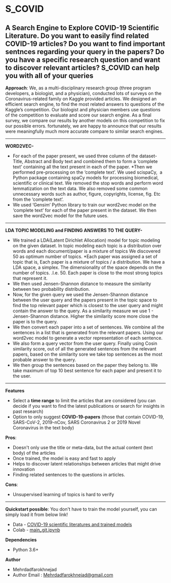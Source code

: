 
# S_COVID

## A Search Engine to Explore COVID-19 Scientific Literature. Do you want to easily find related COVID-19 articles? Do you want to find important sentnces regarding your query in the papers? Do you have a specific research question and want to discover relevant articles? S_COVID can help you with all of your queries

**Approach**:
We, as a multi-disciplinary research group (three program developers, a biologist, and a physician), conducted lots of surveys on the Coronavirus-related family on Kaggle provided articles. We designed an efficient search engine, to find the most related answers to questions of the Kaggle’s competition. Our biologist and physician members use questions of the competition to evaluate and score our search engine.
As a final survey, we compare our results by another models on this competition to fix our possible errors. fortunately, we are happy to announce that our results were meaningfully much more accurate compare to similar search engines. 
___

**WORD2VEC-**
* For each of the paper present, we used three column of the dataset- Title, Abstract and Body text and combined them to form a ‘complete text’  containing all the text present in each of the paper.
*Then we performed pre-processing on the ‘complete text’.  We used scispaCy,  a Python package containing spaCy models for processing biomedical, scientific or clinical text. We removed the stop words and perform word lemmatization on the text data. We also removed some common unnecessary words such as author, figure, copyrights, license, fig. Etc from the  ‘complete text’. 
* We used ‘Gensim’ Python library to train our word2vec model on the  ‘complete text’ for each of the paper present in the dataset. We then save the word2vec model for the future uses.
---
**LDA TOPIC MODELING and FINDING ANSWERS TO THE QUERY-**

* We trained a LDA(Latent Dirichlet Allocation) model for topic modeling on the given dataset. In topic modeling each topic is a distribution over words and each document/paper is a mixture of topics  We discovered 50 as optimum number of topics.
*Each paper was assigned a set of topic that is, Each paper is a mixture of topics / a distribution. We have a LDA space, a simplex. The dimensionality of the space depends on the number of topics. .I.e. 50. Each paper is close to the most strong topics that represent it.  
* We then used Jensen-Shannon distance to measure the similarity between two probability distribution.
* Now, for the given query we used the Jensen-Shannon distance between the user query and the papers present in the topic space to find the top  relevant paper which is closest to the user query and might contain the answer to the query. As a similarity measure we use 1 - Jensen-Shannon distance. Higher the similarity score more close the paper is to the query.
* We then convert each paper into a set of sentences. We combine all the sentences in a list that is generated from the relevant papers. Using our word2vec model to generate a vector representation of each sentence. 
* We also form a query vector from the user query. Finally using Cosin similarity score, out of all the generated sentences from the  relevant papers, based on the similarity sore we take top sentences as the most probable answer to the query.
* We then group the sentences based on the paper they belong to. We take maximum of top 10 best sentence for each paper and present it to the user. 

___

**Features**
* Select a **time range** to limit the articles that are considered (you can decide if you want to find the latest publications or search for insights in past research)
* Option to only suggest **COVID-19-papers** (those that contain COVID-19, SARS-CoV-2, 2019-nCov, SARS Coronavirus 2 or 2019 Novel Coronavirus in the text body)


**Pros**:
* Doesn't only use the title or meta-data, but the actual content (text body) of the articles 
* Once trained, the model is easy and fast to apply
* Helps to discover latent relationships between articles that might drive innovation
* Finding related sentences to the questions in articles.

**Cons**:
* Unsupervised learning of topics is hard to verify

---
**Quickstart possible**: You don't have to train the model yourself, you can simply load it from below link!

- Data -  [COVID-19 scientific literatures and trained models](https://drive.google.com/drive/folders/1TnkE4qrZ15i8Ze0DtjHIE26MivRBBsgR?usp=sharing)
- Colab - [main_git.ipynb](https://colab.research.google.com/drive/1TYYaqKBsTfZkEuF5Hqvvk5-7aMQ2Ably?usp=sharing)



**Dependencies**

* Python 3.6+

**Author**

* Mehrdadfarokhnejad
* Author Email : Mehrdadfarokhnejad@gmail.com 

